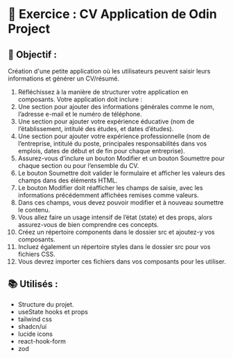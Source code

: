 # 🧪 Exercice : CV Application de Odin Project

## 🎯 Objectif :

Création d'une petite application où les utilisateurs peuvent saisir leurs informations et générer un CV/résumé.

1. Réfléchissez à la manière de structurer votre application en composants. Votre application doit inclure :
2. Une section pour ajouter des informations générales comme le nom, l’adresse e-mail et le numéro de téléphone.
3. Une section pour ajouter votre expérience éducative (nom de l’établissement, intitulé des études, et dates d’études).
4. Une section pour ajouter votre expérience professionnelle (nom de l’entreprise, intitulé du poste, principales responsabilités dans vos emplois, dates de début et de fin pour chaque entreprise).
5. Assurez-vous d’inclure un bouton Modifier et un bouton Soumettre pour chaque section ou pour l’ensemble du CV.
6. Le bouton Soumettre doit valider le formulaire et afficher les valeurs des champs dans des éléments HTML.
7. Le bouton Modifier doit réafficher les champs de saisie, avec les informations précédemment affichées remises comme valeurs.
8. Dans ces champs, vous devez pouvoir modifier et à nouveau soumettre le contenu. 
9. Vous allez faire un usage intensif de l’état (state) et des props, alors assurez-vous de bien comprendre ces concepts.
10. Créez un répertoire components dans le dossier src et ajoutez-y vos composants.
11. Incluez également un répertoire styles dans le dossier src pour vos fichiers CSS.
12. Vous devrez importer ces fichiers dans vos composants pour les utiliser.

## 📚 Utilisés :

* Structure du projet.
* useState hooks et props
* tailwind css
* shadcn/ui
* lucide icons
* react-hook-form
* zod
